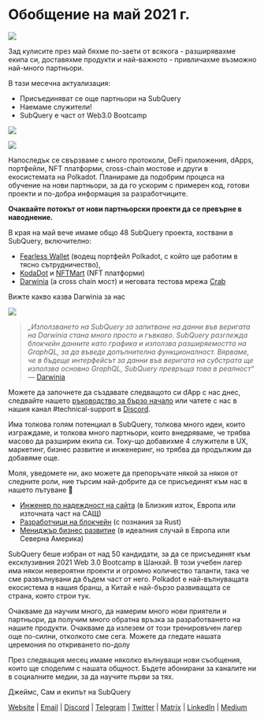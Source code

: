 # Обобщение на май 2021 г.

![](https://miro.medium.com/max/1400/1*5E_eIJBTvHI7W24ib_Syvw.png)

Зад кулисите през май бяхме по-заети от всякога - разширявахме екипа си, доставяхме продукти и най-важното - привличахме възможно най-много партньори.

В тази месечна актуализация:

- Присъединяват се още партньори на SubQuery
- Наемаме служители!
- SubQuery е част от Web3.0 Bootcamp

![](https://miro.medium.com/freeze/max/60/1*bFOaBnLZUfhRxiQa7fjbwA.gif?q=20)

![](https://miro.medium.com/max/640/1*bFOaBnLZUfhRxiQa7fjbwA.gif)

Напоследък се свързваме с много протоколи, DeFi приложения, dApps, портфейли, NFT платформи, cross-chain мостове и други в екосистемата на Polkadot. Планираме да подобрим процеса на обучение на нови партньори, за да го ускорим с примерен код, готови проекти и по-добра информация за разработчиците.

**Очаквайте потокът от нови партньорски проекти да се превърне в наводнение.**

В края на май вече имаме общо 48 SubQuery проекта, хоствани в SubQuery, включително:

- [Fearless Wallet](https://fearlesswallet.io/) (водещ портфейл Polkadot, с който ще работим в тясно сътрудничество),
- [KodaDot](https://kodadot.xyz/) и [NFTMart](https://www.nftmart.io/) (NFT платформи)
- [Darwinia](https://explorer.subquery.network/subquery/darwinia-network/darwinia) (a cross chain мост) и неговата тестова мрежа [Crab](https://explorer.subquery.network/subquery/wuminzhe/crab)

Вижте какво казва Darwinia за нас

![](https://miro.medium.com/max/1400/0*Bc8P3mcH6rz-KtT0)

> _„Използването на SubQuery за запитване на данни във веригата на Darwinia стана много просто и гъвкаво. SubQuery разглежда блокчейн данните като графика и използва разширяемостта на GraphQL, за да въведе допълнителна функционалност. Вярваме, че в бъдеще интерфейсът за данни във веригата на субстрата ще използва основно GraphQL, SubQuery превръща това в реалност“_ — [Darwinia](../customer_announcements/20210528-Darwinias-Network-Data-is-Now-Available-for-Free-on-SubQuery.md)

Можете да започнете да създавате следващото си dApp с нас днес, следвайте нашето [ръководство за бързо начало](https://doc.subquery.network/quickstart.html) или чатете с нас в нашия канал #technical-support в [Discord](https://discord.com/invite/78zg8aBSMG).

Има толкова голям потенциал в SubQuery, толкова много идеи, които изграждаме, и толкова много партньори, които внедряваме, че трябва масово да разширим екипа си. Току-що добавихме 4 служители в UX, маркетинг, бизнес развитие и инженеринг, но трябва да продължим да добавяме още.

Моля, уведомете ни, ако можете да препоръчате някой за някоя от следните роли, ние търсим най-добрите да се присъединят към нас в нашето пътуване 🚀

- [Инженер по надеждност на сайта](https://dash.recooty.com/openings/details/e44cf9762b402f5d8b5bc36f60304a15) (в Близкия изток, Европа или източната част на САЩ)
- [Разработчици на блокчейн](https://dash.recooty.com/openings/details/9578a63fbe545bd82cc5bbe749636af1) (с познания за Rust)
- [Мениджър бизнес развитие](https://rcty.co/3coJPrV) (в идеалния случай в Европа или Северна Америка)

SubQuery беше избран от над 50 кандидати, за да се присъединят към ексклузивния 2021 Web 3.0 Bootcamp в Шанхай. В този учебен лагер има някои невероятни проекти и огромно количество таланти, така че сме развълнувани да бъдем част от него. Polkadot е най-вълнуващата екосистема в нашия бранш, а Китай е най-бързо развиващата се страна, която строи тук.

Очакваме да научим много, да намерим много нови приятели и партньори, да получим много обратна връзка за разработването на нашите продукти. Очакваме да излезем от този тренировъчен лагер още по-силни, отколкото сме сега. Можете да гледате нашата церемония по откриването по-долу

През следващия месец имаме няколко вълнуващи нови съобщения, които ще споделим с нашата общност. Бъдете абонирани за каналите ни в социалните медии, за да научите първи за тях.

Джеймс, Сам и екипът на SubQuery

[Website](https://subquery.network/) | [Email](mailto:hello@subquery.network) | [Discord](https://discord.com/invite/78zg8aBSMG) | [Telegram](https://t.me/subquerynetwork) | [Twitter](https://twitter.com/subquerynetwork) | [Matrix](https://matrix.to/#/#subquery:matrix.org) | [LinkedIn](https://www.linkedin.com/company/subquery) | [Medium](https://subquery.medium.com/)
